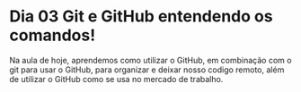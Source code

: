 # Dia 03 Git e GitHub entendendo os comandos!

Na aula de hoje, aprendemos como utilizar o GitHub, em combinação com o git para usar o GitHub, para organizar e deixar nosso codigo remoto, além de utilizar o GitHub como se usa no mercado de trabalho.